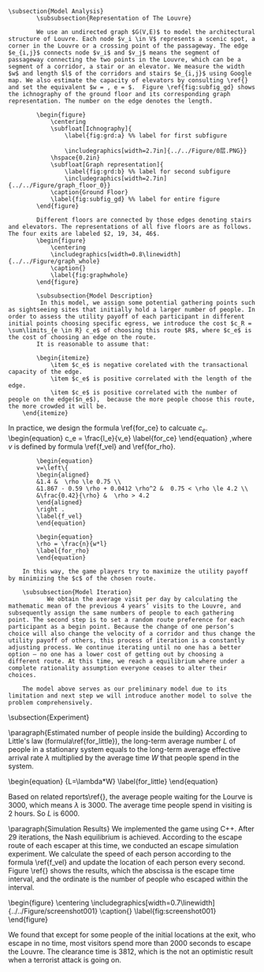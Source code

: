 	\subsection{Model Analysis}
			\subsubsection{Representation of The Louvre}
	
			We use an undirected graph $G(V,E)$ to model the architectural structure of Louvre. Each node $v_i \in V$ represents a scenic spot, a corner in the Louvre or a crossing point of the passageway. The edge $e_{i,j}$ connects node $v_i$ and $v_j$ means the segment of passageway connecting the two points in the Louvre, which can be a segment of a corridor, a stair or an elevator. We measure the width $w$ and length $l$ of the corridors and stairs $e_{i,j}$ using Google map. We also estimate the capacity of elevators by consulting \ref{} and set the equivalent $w = , e = $.  Figure \ref{fig:subfig_gd} shows the ichnography of the ground floor and its corresponding graph representation. The number on the edge denotes the length.
			
			\begin{figure} 
				\centering 
				\subfloat[Ichnography]{ 
					\label{fig:grd:a} %% label for first subfigure 
					
					\includegraphics[width=2.7in]{../../Figure/0层.PNG}} 
				\hspace{0.2in} 
				\subfloat[Graph representation]{ 
					\label{fig:grd:b} %% label for second subfigure 
					\includegraphics[width=2.7in]{../../Figure/graph_floor_0}} 
				\caption{Ground Floor} 
				\label{fig:subfig_gd} %% label for entire figure 
			\end{figure}
			
			Different floors are connected by those edges denoting stairs and elevators. The representations of all five floors are as follows.  The four exits are labeled $2, 19, 34, 46$.
			\begin{figure}
				\centering
				\includegraphics[width=0.8\linewidth]{../../Figure/graph_whole}
				\caption{}
				\label{fig:graphwhole}
			\end{figure}
			
			\subsubsection{Model Description}
			​ In this model, we assign some potential gathering points such as sightseeing sites that initially hold a larger number of people. In order to assess the utility payoff of each participant in different initial points choosing specific egress, we introduce the cost $c_R = \sum\limits_{e \in R} c_e$ of choosing this route $R$, where $c_e$ is the cost of choosing an edge on the route. 
			It is reasonable to assume that:
			
			\begin{itemize}
				\item $c_e$ is negative corelated with the transactional capacity of the edge.
				\item $c_e$ is positive correlated with the length of the edge.
				\item $c_e$ is positive correlated with the number of people on the edge($n_e$),  because the more people choose this route, the more crowded it will be.
		\end{itemize}
			
In practice, we design the formula \ref{for_ce} to calcuate $c_e$.
			\begin{equation}
			c_e = \frac{l_e}{v_e}
						\label{for_ce}
			\end{equation}
			 ,where $v$ is defined by formula \ref{f_vel} and \ref{for_rho}.
			
			\begin{equation}
			v=\left\{
			\begin{aligned}
			&1.4 &  \rho \le 0.75 \\
			&1.867 - 0.59 \rho + 0.0412 \rho^2 &  0.75 < \rho \le 4.2 \\
			&\frac{0.42}{\rho} &  \rho > 4.2
			\end{aligned}
			\right .
			\label{f_vel}
			\end{equation}
			
			\begin{equation}
			\rho = \frac{n}{w*l}
			\label{for_rho}
			\end{equation}
			
		In this way, the game players try to maximize the utility payoff by minimizing the $c$ of the chosen route.
			
		\subsubsection{Model Iteration}
		​       We obtain the average visit per day by calculating the mathematic mean of the previous 4 years’ visits to the Louvre, and subsequently assign the same numbers of people to each gathering point. The second step is to set a random route preference for each participant as a begin point. Because the change of one person’s choice will also change the velocity of a corridor and thus change the utility payoff of others, this process of iteration is a constantly adjusting process. We continue iterating until no one has a better option – no one has a lower cost of getting out by choosing a different route. At this time, we reach a equilibrium where under a complete rationality assumption everyone ceases to alter their choices.
		
		The model above serves as our preliminary model due to its limitation and next step we will introduce another model to solve the problem comprehensively.
	
\subsection{Experiment}

\paragraph{Estimated number of people inside the building}
According to Little's law (formula\ref{for_little}), the long-term average number $L$ of people in a stationary system equals to the long-term average effective arrival rate $\lambda$ multiplied by the average time $W$ that people spend in the system.

\begin{equation}
{L=\lambda*W}
\label{for_little}
\end{equation}

Based on related reports\ref{}, the average people waiting for the Lourve is 3000, which means $\lambda$ is 3000. The average time people spend in visiting is 2 hours. So $L$ is 6000.



\paragraph{Simulation Results}
We implemented the game using C++. After 29 iterations, the Nash equilibrium is achieved. According to the escape route of each escaper at this time, we conducted an escape simulation experiment. We calculate the speed of each person according to the formula \ref{f_vel} and update the location of each person every second. Figure \ref{} shows the results, which the abscissa is the escape time interval, and the ordinate is the number of people who escaped within the interval. 

\begin{figure}
	\centering
	\includegraphics[width=0.7\linewidth]{../../Figure/screenshot001}
	\caption{}
	\label{fig:screenshot001}
\end{figure}

We found that except for some people of the initial locations at the exit, who escape in no time,  most visitors spend more than 2000 seconds to escape the Louvre. The clearance time is 3812, which is the not an optimistic result when a terrorist attack is going on.
